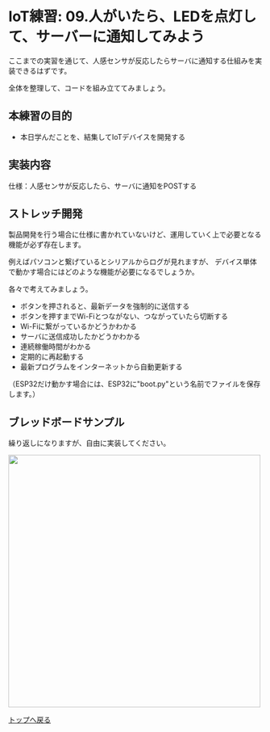 # IoT練習: 09.人がいたら、LEDを点灯して、サーバーに通知してみよう

ここまでの実習を通じて、人感センサが反応したらサーバに通知する仕組みを実装できるはずです。

全体を整理して、コードを組み立ててみましょう。

## 本練習の目的

- 本日学んだことを、結集してIoTデバイスを開発する

## 実装内容

仕様：人感センサが反応したら、サーバに通知をPOSTする

## ストレッチ開発

製品開発を行う場合に仕様に書かれていないけど、運用していく上で必要となる機能が必ず存在します。

例えばパソコンと繋げているとシリアルからログが見れますが、
デバイス単体で動かす場合にはどのような機能が必要になるでしょうか。

各々で考えてみましょう。

- ボタンを押されると、最新データを強制的に送信する
- ボタンを押すまでWi-Fiとつながない、つながっていたら切断する
- Wi-Fiに繋がっているかどうかわかる
- サーバに送信成功したかどうかわかる
- 連続稼働時間がわかる
- 定期的に再起動する
- 最新プログラムをインターネットから自動更新する

（ESP32だけ動かす場合には、ESP32に"boot.py"という名前でファイルを保存します。）

## ブレッドボードサンプル

繰り返しになりますが、自由に実装してください。

<image src="practice09.png" width="500px">

[トップへ戻る](../README.md)
